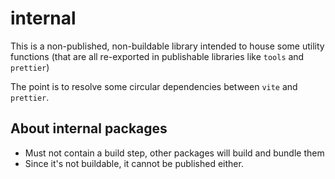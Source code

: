 # internal

This is a non-published, non-buildable library intended to house some
utility functions (that are all re-exported in publishable libraries like
`tools` and `prettier`)

The point is to resolve some circular dependencies between `vite` and
`prettier`.

## About internal packages

- Must not contain a build step, other packages will build and bundle them
- Since it's not buildable, it cannot be published either.

